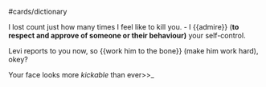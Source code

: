 #cards/dictionary

I lost count just how many times I feel like to kill you. - I {{admire}} (**to respect and approve of someone or their behaviour)** your self-control.

Levi reports to you now, so {{work him to the bone}} (make him work hard), okey? <!--SR:!2024-01-21,3,252-->

Your face looks more  _kickable_  than ever>>_ <!--SR:!2024-01-24,10,270-->